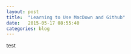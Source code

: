 ```yaml
---
layout: post
title:  "Learning to Use MacDown and Github"
date:   2015-05-17 08:55:40
categories: blog
---
```


test